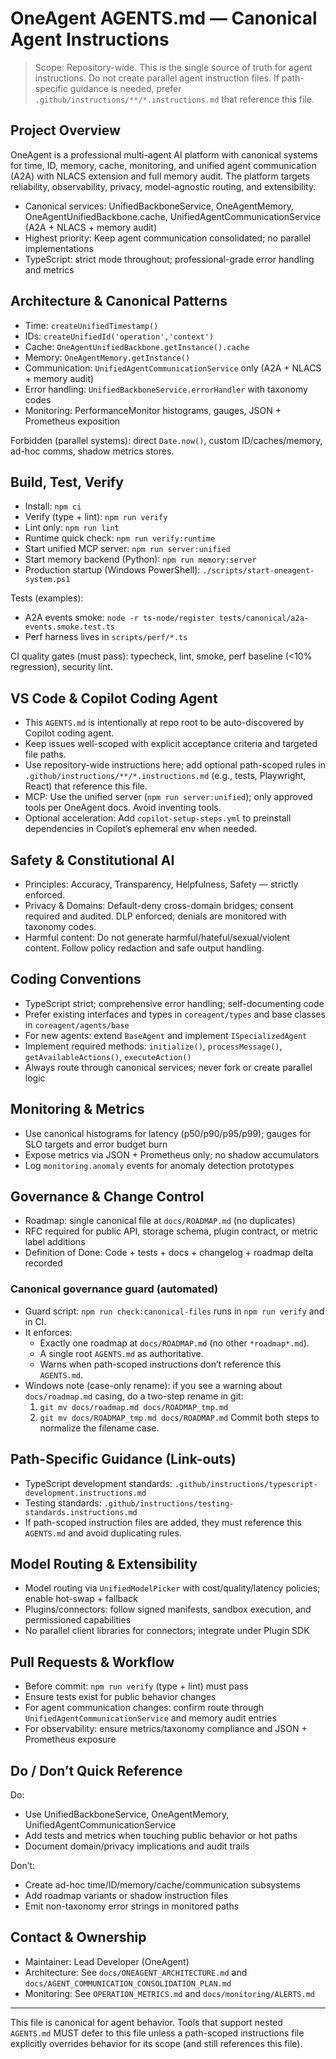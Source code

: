 # OneAgent AGENTS.md — Canonical Agent Instructions

> Scope: Repository-wide. This is the single source of truth for agent instructions. Do not create parallel agent instruction files. If path-specific guidance is needed, prefer `.github/instructions/**/*.instructions.md` that reference this file.

## Project Overview

OneAgent is a professional multi-agent AI platform with canonical systems for time, ID, memory, cache, monitoring, and unified agent communication (A2A) with NLACS extension and full memory audit. The platform targets reliability, observability, privacy, model-agnostic routing, and extensibility.

- Canonical services: UnifiedBackboneService, OneAgentMemory, OneAgentUnifiedBackbone.cache, UnifiedAgentCommunicationService (A2A + NLACS + memory audit)
- Highest priority: Keep agent communication consolidated; no parallel implementations
- TypeScript: strict mode throughout; professional-grade error handling and metrics

## Architecture & Canonical Patterns

- Time: `createUnifiedTimestamp()`
- IDs: `createUnifiedId('operation','context')`
- Cache: `OneAgentUnifiedBackbone.getInstance().cache`
- Memory: `OneAgentMemory.getInstance()`
- Communication: `UnifiedAgentCommunicationService` only (A2A + NLACS + memory audit)
- Error handling: `UnifiedBackboneService.errorHandler` with taxonomy codes
- Monitoring: PerformanceMonitor histograms, gauges, JSON + Prometheus exposition

Forbidden (parallel systems): direct `Date.now()`, custom ID/caches/memory, ad-hoc comms, shadow metrics stores.

## Build, Test, Verify

- Install: `npm ci`
- Verify (type + lint): `npm run verify`
- Lint only: `npm run lint`
- Runtime quick check: `npm run verify:runtime`
- Start unified MCP server: `npm run server:unified`
- Start memory backend (Python): `npm run memory:server`
- Production startup (Windows PowerShell): `./scripts/start-oneagent-system.ps1`

Tests (examples):

- A2A events smoke: `node -r ts-node/register tests/canonical/a2a-events.smoke.test.ts`
- Perf harness lives in `scripts/perf/*.ts`

CI quality gates (must pass): typecheck, lint, smoke, perf baseline (<10% regression), security lint.

## VS Code & Copilot Coding Agent

- This `AGENTS.md` is intentionally at repo root to be auto-discovered by Copilot coding agent.
- Keep issues well-scoped with explicit acceptance criteria and targeted file paths.
- Use repository-wide instructions here; add optional path-scoped rules in `.github/instructions/**/*.instructions.md` (e.g., tests, Playwright, React) that reference this file.
- MCP: Use the unified server (`npm run server:unified`); only approved tools per OneAgent docs. Avoid inventing tools.
- Optional acceleration: Add `copilot-setup-steps.yml` to preinstall dependencies in Copilot’s ephemeral env when needed.

## Safety & Constitutional AI

- Principles: Accuracy, Transparency, Helpfulness, Safety — strictly enforced.
- Privacy & Domains: Default-deny cross-domain bridges; consent required and audited. DLP enforced; denials are monitored with taxonomy codes.
- Harmful content: Do not generate harmful/hateful/sexual/violent content. Follow policy redaction and safe output handling.

## Coding Conventions

- TypeScript strict; comprehensive error handling; self-documenting code
- Prefer existing interfaces and types in `coreagent/types` and base classes in `coreagent/agents/base`
- For new agents: extend `BaseAgent` and implement `ISpecializedAgent`
- Implement required methods: `initialize()`, `processMessage()`, `getAvailableActions()`, `executeAction()`
- Always route through canonical services; never fork or create parallel logic

## Monitoring & Metrics

- Use canonical histograms for latency (p50/p90/p95/p99); gauges for SLO targets and error budget burn
- Expose metrics via JSON + Prometheus only; no shadow accumulators
- Log `monitoring.anomaly` events for anomaly detection prototypes

## Governance & Change Control

- Roadmap: single canonical file at `docs/ROADMAP.md` (no duplicates)
- RFC required for public API, storage schema, plugin contract, or metric label additions
- Definition of Done: Code + tests + docs + changelog + roadmap delta recorded

### Canonical governance guard (automated)

- Guard script: `npm run check:canonical-files` runs in `npm run verify` and in CI.
- It enforces:
  - Exactly one roadmap at `docs/ROADMAP.md` (no other `*roadmap*.md`).
  - A single root `AGENTS.md` as authoritative.
  - Warns when path-scoped instructions don’t reference this `AGENTS.md`.
- Windows note (case-only rename): if you see a warning about `docs/roadmap.md` casing, do a two-step rename in git:
  1.  `git mv docs/roadmap.md docs/ROADMAP_tmp.md`
  2.  `git mv docs/ROADMAP_tmp.md docs/ROADMAP.md`
      Commit both steps to normalize the filename case.

## Path-Specific Guidance (Link-outs)

- TypeScript development standards: `.github/instructions/typescript-development.instructions.md`
- Testing standards: `.github/instructions/testing-standards.instructions.md`
- If path-scoped instruction files are added, they must reference this `AGENTS.md` and avoid duplicating rules.

## Model Routing & Extensibility

- Model routing via `UnifiedModelPicker` with cost/quality/latency policies; enable hot-swap + fallback
- Plugins/connectors: follow signed manifests, sandbox execution, and permissioned capabilities
- No parallel client libraries for connectors; integrate under Plugin SDK

## Pull Requests & Workflow

- Before commit: `npm run verify` (type + lint) must pass
- Ensure tests exist for public behavior changes
- For agent communication changes: confirm route through `UnifiedAgentCommunicationService` and memory audit entries
- For observability: ensure metrics/taxonomy compliance and JSON + Prometheus exposure

## Do / Don’t Quick Reference

Do:

- Use UnifiedBackboneService, OneAgentMemory, UnifiedAgentCommunicationService
- Add tests and metrics when touching public behavior or hot paths
- Document domain/privacy implications and audit trails

Don’t:

- Create ad-hoc time/ID/memory/cache/communication subsystems
- Add roadmap variants or shadow instruction files
- Emit non-taxonomy error strings in monitored paths

## Contact & Ownership

- Maintainer: Lead Developer (OneAgent)
- Architecture: See `docs/ONEAGENT_ARCHITECTURE.md` and `docs/AGENT_COMMUNICATION_CONSOLIDATION_PLAN.md`
- Monitoring: See `OPERATION_METRICS.md` and `docs/monitoring/ALERTS.md`

---

This file is canonical for agent behavior. Tools that support nested `AGENTS.md` MUST defer to this file unless a path-scoped instructions file explicitly overrides behavior for its scope (and still references this file).
